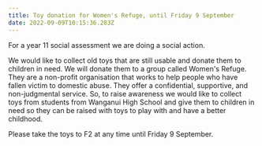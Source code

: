 ```yaml
---
title: Toy donation for Women's Refuge, until Friday 9 September
date: 2022-09-09T10:15:36.283Z
---
```

For a year 11 social assessment we are doing a social action.  

We would like to collect old toys that are still usable and donate them to children in need. We will donate them to a group called Women's Refuge. They are a non-profit organisation that works to help people who have fallen victim to domestic abuse. They offer a confidential, supportive, and non-judgmental service. So, to raise awareness we would like to collect toys from students from Wanganui High School and give them to children in need so they can be raised with toys to play with and have a better childhood.  

Please take the toys to F2 at any time until Friday 9 September.